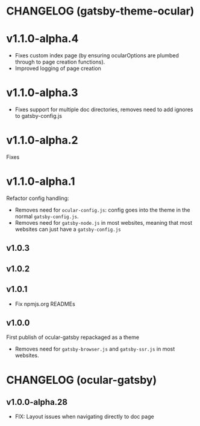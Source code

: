# CHANGELOG (gatsby-theme-ocular)

# v1.1.0-alpha.4
- Fixes custom index page (by ensuring ocularOptions are plumbed through to page creation functions).
- Improved logging of page creation

# v1.1.0-alpha.3
- Fixes support for multiple doc directories, removes need to add ignores to gatsby-config.js

# v1.1.0-alpha.2
Fixes

# v1.1.0-alpha.1
Refactor config handling:
- Removes need for `ocular-config.js`: config goes into the theme in the normal `gatsby-config.js`.
- Removes need for `gatsby-node.js` in most websites, meaning that most websites can just have a `gatsby-config.js`

## v1.0.3

## v1.0.2

## v1.0.1
- Fix npmjs.org READMEs

## v1.0.0
First publish of ocular-gatsby repackaged as a theme
- Removes need for `gatsby-browser.js` and `gatsby-ssr.js` in most websites.

# CHANGELOG (ocular-gatsby)

## v1.0.0-alpha.28

- FIX: Layout issues when navigating directly to doc page
